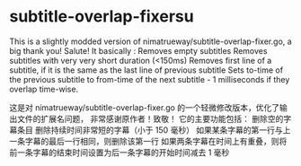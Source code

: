 # subtitle-overlap-fixersu
This is a slightly modded version of nimatrueway/subtitle-overlap-fixer.go, a big thank you! Salute!
It basically :
Removes empty subtitles
Removes subtitles with very very short duration (<150ms)
Removes first line of a subtitle, if it is the same as the last line of previous subtitle
Sets to-time‍‍‍‍‍‍‍ of the previous subtitle to from-time of the next subtitle - 1 milliseconds if they overlap time-wise.

这是对 nimatrueway/subtitle-overlap-fixer.go 的一个轻微修改版本，优化了输出文件的扩展名问题，
非常感谢原作者！致敬！
它的主要功能包括：
删除空的字幕条目
删除持续时间非常短的字幕（小于 150 毫秒）
如果某条字幕的第一行与上一条字幕的最后一行相同，则删除该第一行
如果两条字幕在时间上有重叠，则将前一条字幕的结束时间设置为后一条字幕的开始时间减去 1 毫秒
